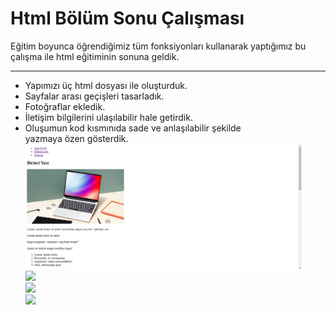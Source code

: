 <h1><strong>Html Bölüm Sonu Çalışması</strong></h1>
<p>Eğitim boyunca öğrendiğimiz tüm fonksiyonları kullanarak yaptığımız bu çalışma ile html eğitiminin sonuna geldik.<hr>
</p>
<ul>
<li>Yapımızı üç html dosyası ile oluşturduk.</li>
    <li>Sayfalar arası geçişleri tasarladık.</li>
    <li>Fotoğraflar ekledik.</li>
    <li>İletişim bilgilerini ulaşılabilir hale getirdik.</li>
    <li>Oluşumun kod kısmınıda sade ve anlaşılabilir şekilde<br>
    yazmaya özen gösterdik.</li>
    <img height="200"src="./image/anasayfa.png"><br>
    <img height="200"src="./image/iletişim.png"><br>
    <img height="200"src="./image/iletişimtel.png"><br>
    <img height="200"src="./image/iletişimmail.png">
    
